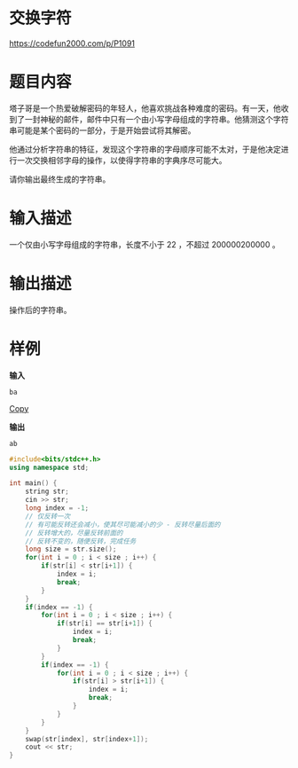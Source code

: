 # 交换字符

https://codefun2000.com/p/P1091

# 题目内容

塔子哥是一个热爱破解密码的年轻人，他喜欢挑战各种难度的密码。有一天，他收到了一封神秘的邮件，邮件中只有一个由小写字母组成的字符串。他猜测这个字符串可能是某个密码的一部分，于是开始尝试将其解密。

他通过分析字符串的特征，发现这个字符串的字母顺序可能不太对，于是他决定进行一次交换相邻字母的操作，以使得字符串的字典序尽可能大。

请你输出最终生成的字符串。

# 输入描述

一个仅由小写字母组成的字符串，长度不小于 22 ，不超过 200000200000 。

# 输出描述

操作后的字符串。

# 样例

**输入**

```none
ba
```

[Copy](javascript:;)

**输出**

```none
ab
```



```c++
#include<bits/stdc++.h>
using namespace std;

int main() {
    string str;
    cin >> str;
    long index = -1;
    // 仅反转一次
    // 有可能反转还会减小，使其尽可能减小的少 - 反转尽量后面的
    // 反转增大的，尽量反转前面的
    // 反转不变的，随便反转，完成任务
    long size = str.size();
    for(int i = 0 ; i < size ; i++) {
        if(str[i] < str[i+1]) {
            index = i;
            break;
        }
    }
    if(index == -1) {
        for(int i = 0 ; i < size ; i++) {
            if(str[i] == str[i+1]) {
                index = i;
                break;
            }
        }
        if(index == -1) {
            for(int i = 0 ; i < size ; i++) {
                if(str[i] > str[i+1]) {
                    index = i;
                    break;
                }
            }
        }
    }
    swap(str[index], str[index+1]);
    cout << str;
}
```

